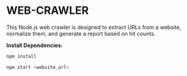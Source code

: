 # WEB-CRAWLER

This Node.js web crawler is designed to extract URLs from a website, normalize them, and generate a report based on hit counts.

**Install Dependencies:**
   ```bash
   npm install

npm start <website_url>